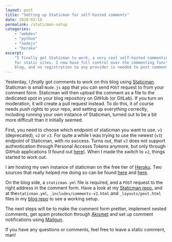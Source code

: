 ```yaml
---
layout: post
title: "Setting up Staticman for self-hosted comments"
date: 2020-03-18
permalink: /staticman-setup
categories:
    - "webdev"
    - "python"
    - "nodejs"
    - "heroku"
excerpt:
    "I finally got Staticman to work, a very cool self-hosted commenting tool
    for static sites. I now have full control over the commenting function on my
    blog, and no registration to any provider is needed to post comments."
---
```


Yesterday, I _finally_ got comments to work on this blog using
[Staticman][staticman]. Staticman is small `Node.js` app that you can send
`POST` request to from your comment form. Staticman will then upload the comment
as a file to the dedicated spot in your blog repository on GitHub (or GitLab).
If you turn on moderation, it will create a pull request instead. To do this, it
of course needs push rights to your repo, and setting up everything correctly,
including running your own instance of Staticman, turned out to be a bit more
difficult than it initially seemed.

First, you need to choose which endpoint of staticman you want to use. `v1`
(deprecated), `v2` or `v3`. For quite a while I was trying to use the newest
(`v3`) endpoint of Staticman, with no success. Turns out, that `v3` does not
support authentication through Personal Accesss Tokens anymore, but only through
GitHub applications (I found out [here][staticmanissue]). When I made the switch
to `v2`, things started to work out.

I am hosting my own instance of staticman on the free tier of [Heroku][heroku].
Two sources that really helped me doing so can be found [here][herokusetuptam]
and [here][herokusetupyasoob].

On the blog side, a `staticman.yml` file is required, and a `POST` request to
the right address in the comment form. Have a look at my [Staticman
repo][staticman-elarkk], and at the`staticman.yml`, `_includes/comments-v2.html`
and `_layouts/post.html` files in my [blog repo][blog] to see a working setup.

The next steps will be to make the comment form prettier, implement nested
comments, get spam protection through [Akismet][akismet] and set up comment
notifications using [Mailgun][mailgun].

If you have any questions or comments, feel free to leave a static comment, man!

<!-- prettier-ignore-start -->
[staticman]: https://github.com/eduardoboucas/staticman
[heroku]: https://heroku.com/
[herokusetuptam]: https://vincenttam.gitlab.io/post/2018-09-16-staticman-powered-gitlab-pages/2/
[herokusetupyasoob]: https://yasoob.me/posts/running_staticman_on_static_hugo_blog_with_nested_comments/
[staticmanissue]: https://github.com/eduardoboucas/staticman/issues/332#issuecomment-594294808
[blog]: https://github.com/ElArkk/blog
[staticman-elarkk]: https://github.com/ElArkk/staticman-elarkk
[akismet]: https://akismet.com/
[mailgun]: https://www.mailgun.com/
<!-- prettier-ignore-end -->
